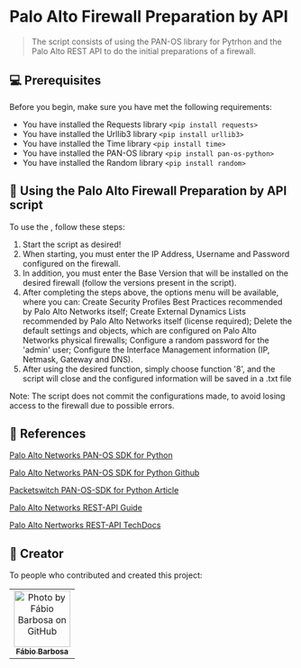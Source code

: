 # Palo Alto Firewall Preparation by API

> The script consists of using the PAN-OS library for Pytrhon and the Palo Alto REST API to do the initial preparations of a firewall.

## 💻 Prerequisites

Before you begin, make sure you have met the following requirements:

* You have installed the Requests library `<pip install requests>`
* You have installed the Urllib3 library `<pip install urllib3>`
* You have installed the Time library `<pip install time>`
* You have installed the PAN-OS library `<pip install pan-os-python>`
* You have installed the Random library `<pip install random>`

## 🚀 Using the Palo Alto Firewall Preparation by API script

To use the <Palo Alto Firewall Preparation by API>, follow these steps:

1. Start the script as desired!
2. When starting, you must enter the IP Address, Username and Password configured on the firewall.
3. In addition, you must enter the Base Version that will be installed on the desired firewall (follow the versions present in the script).
4. After completing the steps above, the options menu will be available, where you can:
      Create Security Profiles Best Practices recommended by Palo Alto Networks itself;
      Create External Dynamics Lists recommended by Palo Alto Networks itself (license required);
      Delete the default settings and objects, which are configured on Palo Alto Networks physical firewalls;
      Configure a random password for the 'admin' user;
      Configure the Interface Management information (IP, Netmask, Gateway and DNS).
5. After using the desired function, simply choose function '8', and the script will close and the configured information will be saved in a .txt file

Note: The script does not commit the configurations made, to avoid losing access to the firewall due to possible errors.


## 📕 References

[Palo Alto Networks PAN-OS SDK for Python](https://pan-os-python.readthedocs.io/en/latest/)

[Palo Alto Networks PAN-OS SDK for Python Github](https://github.com/PaloAltoNetworks/pan-os-python)

[Packetswitch PAN-OS-SDK for Python Article](https://www.packetswitch.co.uk/automating-palo-alto-firewalls-panorama-with-pan-os-python/)

[Palo Alto Networks REST-API Guide](https://docs.paloaltonetworks.com/pan-os/11-0/pan-os-panorama-api/get-started-with-the-pan-os-rest-api/access-the-rest-api#id0e536ca4-6154-4188-b70f-227c2c113ec4)

[Palo Alto Nertworks REST-API TechDocs](https://docs.paloaltonetworks.com/develop/api#sort=relevancy&layout=card&numberOfResults=25)

## 🤝 Creator

To people who contributed and created this project:

<table>
  <tr>
    <td align="center">
      <a href="https://www.linkedin.com/in/fabiobarbtf/">
        <img src="https://avatars.githubusercontent.com/u/144133682" width="100px;" alt="Photo by Fábio Barbosa on GitHub"/><br>
        <sub>
          <b>Fábio Barbosa</b>
        </sub>
      </a>
    </td>
  </tr>
</table>

